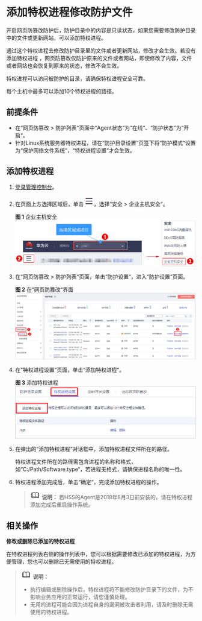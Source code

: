 # 添加特权进程修改防护文件<a name="hss_01_0098"></a>

开启网页防篡改防护后，防护目录中的内容是只读状态，如果您需要修改防护目录中的文件或更新网站，可以添加特权进程。

通过这个特权进程去修改防护目录里的文件或者更新网站，修改才会生效。若没有添加特权进程 ，网页防篡改仅防护原来的文件或者网站，即使修改了内容，文件或者网站也会恢复到原来的状态，修改不会生效。

特权进程可以访问被防护的目录，请确保特权进程安全可靠。

每个主机中最多可以添加10个特权进程的路径。

## 前提条件<a name="section2256777914731"></a>

-   在“网页防篡改  \>  防护列表“页面中“Agent状态“为“在线“、“防护状态“为“开启“。
-   针对Linux系统服务器特权进程，请在“防护目录设置“页签下将“防护模式“设置为“保护网络文件系统“，“特权进程设置“才会生效。

## 添加特权进程<a name="section1676416514319"></a>

1.  [登录管理控制台](https://console.huaweicloud.com)。
2.  在页面上方选择区域后，单击![](figures/icon-servicelist.png)，选择“安全  \>  企业主机安全“。

    **图 1**  企业主机安全<a name="hss_01_0229_fig1271516227232"></a>  
    ![](figures/企业主机安全.png "企业主机安全")

3.  在“网页防篡改  \>  防护列表“页面，单击“防护设置“，进入“防护设置“页面。

    **图 2**  在“网页防篡改“界面<a name="hss_01_0216_fig20365181613515"></a>  
    ![](figures/在网页防篡改界面.png "在网页防篡改界面")

4.  在“特权进程设置“页面，单击“添加特权进程“。

    **图 3**  添加特权进程<a name="fig169916484292"></a>  
    ![](figures/添加特权进程.png "添加特权进程")

5.  在弹出的“添加特权进程“对话框中，添加特权进程文件所在的路径。

    特权进程文件所在的路径需包含进程的名称和格式，如“C:/Path/Software.type“，若进程无格式，请确保进程名称的唯一性。

6.  特权进程添加完成后，单击“确定“，完成添加特权进程的操作。

    >![](public_sys-resources/icon-note.gif) **说明：** 
    >若HSS的Agent是2018年8月3日前安装的，请在特权进程添加完成后重启操作系统。


## 相关操作<a name="section14102713161317"></a>

**修改或删除已添加的特权进程**

在特权进程列表右侧的操作列表中，您可以根据需要修改已添加的特权进程，为方便管理，您也可以删除已无需使用的特权进程。

>![](public_sys-resources/icon-note.gif) **说明：** 
>-   执行编辑或删除操作后，特权进程将不能修改防护目录下的文件，为不影响业务应用的正常运行，请您谨慎处理。
>-   无用的进程可能会因为进程自身的漏洞被攻击者利用，请及时删除无需使用的特权进程。


